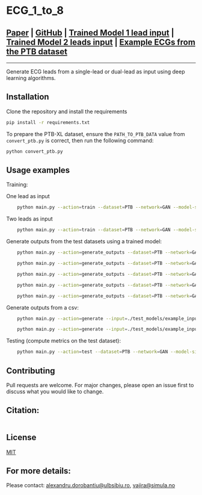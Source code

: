 # ECG_1_to_8

## [Paper](TBD) | [GitHub](https://github.com/simulamet-host/ecg_1_to_8) | [Trained Model 1 lead input](https://drive.google.com/file/d/1wdUp-Rs2TIjKDw1ih5NaTNUtlFyDxTYC/view) | [Trained Model 2 leads input](https://drive.google.com/file/d/1jExuEZxfo7sy_R6EPcFLbEu3FG7KYOe7/view) | [Example ECGs from the PTB dataset](https://drive.google.com/file/d/11yZi6Oxtt2A-AHmhJYhlGJ2zFJVFm2uM/view)
---

Generate ECG leads from a single-lead or dual-lead as input using deep learning algorithms.


## Installation

Clone the repository and install the requirements 

```bash
pip install -r requirements.txt
```

To prepare the PTB-XL dataset, ensure the `PATH_TO_PTB_DATA` value from `convert_ptb.py` is correct, then run the following command:
    
```bash
python convert_ptb.py
```

## Usage examples

Training:

One lead as input
```bash
    python main.py --action=train --dataset=PTB --network=GAN --model-size=32 --epochs=200 --save-every=5 --input-leads=1
```
Two leads as input
```bash
    python main.py --action=train --dataset=PTB --network=GAN --model-size=32 --epochs=200 --save-every=5 --input-leads=2
```

Generate outputs from the test datasets using a trained model:
```bash
    python main.py --action=generate_outputs --dataset=PTB --network=GAN --model-size=32 --saved-model=./test_models/gan_1lead_checkpoint.pt --outputs-folder=test_models --plots --csv --limit=100
```

```bash
    python main.py --action=generate_outputs --dataset=PTB --network=GAN --model-size=32 --saved-model=./test_models/gan_2leads_checkpoint.pt --outputs-folder=test_models --plots --csv --limit=100 --input-leads=2
```

```bash
    python main.py --action=generate_outputs --dataset=PTB --network=GAN --model-size=32 --saved-model=./test_models/gan_1lead_checkpoint.pt --plots
```

```bash
    python main.py --action=generate_outputs --dataset=PTB --network=GAN --model-size=32 --saved-model=./test_models/gan_1lead_checkpoint.pt --plots --seconds=2.5 --columns=4 --limit=5
```

```bash
    python main.py --action=generate_outputs --dataset=PTB --network=GAN --model-size=32 --saved-model=./test_models/gan_1lead_checkpoint.pt --plots --seconds=2.5 --columns=4 --range=5.8 --index=8569 --index=8616
```

Generate outputs from a csv:
```bash
    python main.py --action=generate --input=./test_models/example_input.csv --saved-model=./test_models/gan_1lead_checkpoint.pt --outputs-folder=test_models --plots --csv
```

```bash
    python main.py --action=generate --input=./test_models/example_input.csv --network=GAN --model-size=32 --saved-model=./test_models/gan_1lead_checkpoint.pt --outputs-folder=test_models --plots --seconds=10 --columns=4 --range=1.8 --csv --normalize-factor=8
```

Testing (compute metrics on the test dataset):
```bash
    python main.py --action=test --dataset=PTB --network=GAN --model-size=32 --saved-model=./test_models/gan_1lead_checkpoint.pt
```


## Contributing
Pull requests are welcome. For major changes, please open an issue first to discuss what you would like to change.

## Citation:
```latex
```

## License
[MIT](https://choosealicense.com/licenses/mit/)

## For more details:
Please contact: alexandru.dorobantiu@ulbsibiu.ro, vajira@simula.no
